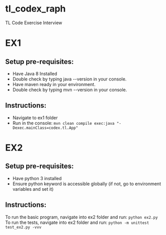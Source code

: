 # tl_codex_raph
TL Code Exercise Interview

# EX1
## Setup pre-requisites:
- Have Java 8 Installed
- Double check by typing java --version in your console.
- Have maven ready in your environment.
- Double check by typing mvn --version in your console.
## Instructions:
- Navigate to ex1 folder
- Run in the console: `mvn clean compile exec:java "-Dexec.mainClass=codex.tl.App"`

# EX2
## Setup pre-requisites:
- Have python 3 installed
- Ensure python keyword is accessible globally (if not, go to environment variables and set it)

## Instructions: 
To run the basic program, navigate into ex2 folder and run: `python ex2.py`
To run the tests, navigate into ex2 folder and run: `python -m unittest test_ex2.py -vvv`